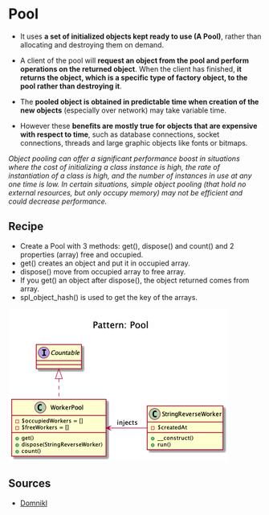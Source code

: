 # Pool

+ It uses **a set of initialized objects kept ready to use (A Pool)**, rather than allocating and destroying them on demand. 

+ A client of the pool will **request an object from the pool and perform operations on the returned object**. When the client has finished, **it returns the object, which is a specific type of factory object, to the pool rather than destroying it**.

+ The **pooled object is obtained in predictable time when creation of the new objects** (especially over network) may take variable time.

+ However these **benefits are mostly true for objects that are expensive with respect to time**, such as database connections, socket connections, threads and large graphic objects like fonts or bitmaps. 

_Object pooling can offer a significant performance boost in situations where the cost of initializing a class instance is high, the rate of instantiation of a class is high, and the number of instances in use at any one time is low. In certain situations, simple object pooling (that hold no external resources, but only occupy memory) may not be efficient and could decrease performance._


## Recipe 
+ Create a Pool with 3 methods: get(), dispose() and count() and 2 properties (array) free and occupied.
+ get() creates an object and put it in occupied array.
+ dispose() move from occupied array to free array.
+ If you get() an object after dispose(), the object returned comes from array.
+ spl_object_hash() is used to get the key of the arrays.


![](domnikl/diagram.png)

## Sources
+ [Domnikl](https://github.com/domnikl/DesignPatternsPHP/tree/master/Creational/Pool)
